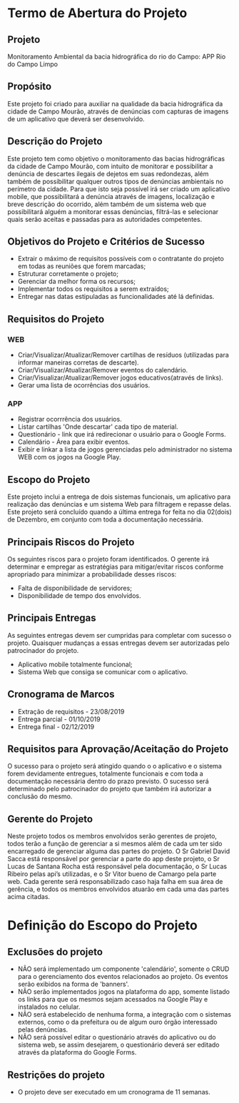 # Termo de Abertura do Projeto

## Projeto 
Monitoramento Ambiental da bacia hidrográfica do rio do Campo: APP Rio do Campo Limpo

## Propósito
Este projeto foi criado para auxiliar na qualidade da bacia hidrográfica da cidade de Campo Mourão, através de denúncias com capturas de imagens de um aplicativo que deverá ser desenvolvido.

## Descrição do Projeto
Este projeto tem como objetivo o monitoramento das bacias hidrográficas da cidade de Campo Mourão, com intuito de monitorar e possibilitar a denúncia de descartes ilegais de dejetos em suas redondezas, além também de possibilitar qualquer outros tipos de denúncias ambientais no perímetro da cidade. Para que isto seja possível irá ser criado um aplicativo mobile, que possibilitará a denúncia através de imagens, localização e breve descrição do ocorrido, além também de um sistema web que possibilitará alguém a monitorar essas denúncias, filtrá-las e selecionar quais serão aceitas e passadas para as autoridades competentes.

## Objetivos do Projeto e Critérios de Sucesso
- Extrair o máximo de requisitos possíveis com o contratante do projeto em todas as reuniões que forem marcadas;
- Estruturar corretamente o projeto;
- Gerenciar da melhor forma os recursos;
- Implementar todos os requisitos a serem extraídos;
- Entregar nas datas estipuladas as funcionalidades até lá definidas.

## Requisitos do Projeto
  ### WEB
  - Criar/Visualizar/Atualizar/Remover cartilhas de resíduos (utilizadas para informar maneiras corretas de descarte).
  - Criar/Visualizar/Atualizar/Remover eventos do calendário.
  - Criar/Visualizar/Atualizar/Remover jogos educativos(através de links).
  - Gerar uma lista de ocorrências dos usuários.

  ### APP
  - Registrar ocorrrência dos usuários.
  - Listar cartilhas 'Onde descartar' cada tipo de material.
  - Questionário - link que irá redirecionar o usuário para o Google Forms.
  - Calendário - Área para exibir eventos.
  - Exibir e linkar a lista de jogos gerenciadas pelo administrador no sistema WEB com os jogos na Google Play.
    
## Escopo do Projeto
Este projeto inclui a entrega de dois sistemas funcionais, um aplicativo para realização das denúncias e um sistema Web para filtragem e repasse delas. Este projeto será concluído quando a última entrega for feita no dia 02(dois) de Dezembro, em conjunto com toda a documentação necessária.

## Principais Riscos do Projeto
Os seguintes riscos para o projeto foram identificados. O gerente irá determinar e empregar as estratégias para mitigar/evitar riscos conforme apropriado para minimizar a probabilidade desses riscos:

- Falta de disponibilidade de servidores;
- Disponibilidade de tempo dos envolvidos.

## Principais Entregas
As seguintes entregas devem ser cumpridas para completar com sucesso o projeto. Quaisquer mudanças a essas entregas devem ser autorizadas pelo patrocinador do projeto.

- Aplicativo mobile totalmente funcional;
- Sistema Web que consiga se comunicar com o aplicativo.

## Cronograma de Marcos
- Extração de requisitos - 23/08/2019
- Entrega parcial - 01/10/2019
- Entrega final - 02/12/2019

## Requisitos para Aprovação/Aceitação do Projeto
O sucesso para o projeto será atingido quando o o aplicativo e o sistema forem devidamente entregues, totalmente funcionais e com toda a documentação necessária dentro do prazo previsto. O sucesso será determinado pelo patrocinador do projeto que também irá autorizar a conclusão do mesmo.

## Gerente do Projeto
Neste projeto todos os membros envolvidos serão gerentes de projeto, todos terão a função de gerenciar a si mesmos além de cada um ter sido encarregado de gerenciar alguma das partes do projeto. O Sr Gabriel David Sacca está responsável por gerenciar a parte do app deste projeto, o Sr Lucas de Santana Rocha está responsável pela documentação, o Sr Lucas Ribeiro pelas api’s utilizadas, e o Sr Vitor bueno de Camargo pela parte web. Cada gerente será responsabilizado caso haja falha em sua área de gerência, e todos os membros envolvidos atuarão em cada uma das partes acima citadas.

# Definição do Escopo do Projeto

## Exclusões do projeto
- NÃO será implementado um componente 'calendário', somente o CRUD para o gerenciamento dos eventos relacionados ao projeto. Os eventos serão exibidos na forma de 'banners'.
- NÂO serão implementados jogos na plataforma do app, somente listado os links para que os mesmos sejam acessados na Google Play e instalados no celular.
- NÃO será estabelecido de nenhuma forma, a integração com o sistemas externos, como o da prefeitura ou de algum ouro órgão interessado pelas denúncias.
- NÃO será possível editar o questionário através do aplicativo ou do sistema web, se assim desejarem, o questionário deverá ser editado através da plataforma do Google Forms.

## Restrições do projeto
- O projeto deve ser executado em um cronograma de 11 semanas.
